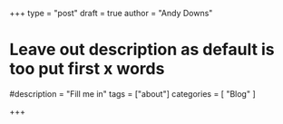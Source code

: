 +++
type = "post"
draft = true
author = "Andy Downs"
# Leave out description as default is too put first x words
#description = "Fill me in"
tags = ["about"]
categories = [
  "Blog"
]

+++

